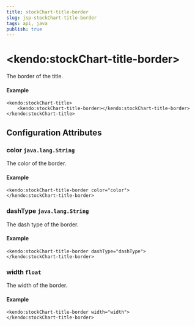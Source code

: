 ```yaml
---
title: stockChart-title-border
slug: jsp-stockChart-title-border
tags: api, java
publish: true
---
```


# \<kendo:stockChart-title-border\>

The border of the title.

#### Example
    <kendo:stockChart-title>
        <kendo:stockChart-title-border></kendo:stockChart-title-border>
    </kendo:stockChart-title>

## Configuration Attributes

### color `java.lang.String`

The color of the border.

#### Example
    <kendo:stockChart-title-border color="color">
    </kendo:stockChart-title-border>

### dashType `java.lang.String`

The dash type of the border.

#### Example
    <kendo:stockChart-title-border dashType="dashType">
    </kendo:stockChart-title-border>

### width `float`

The width of the border.

#### Example
    <kendo:stockChart-title-border width="width">
    </kendo:stockChart-title-border>

 
